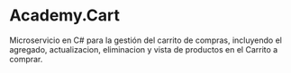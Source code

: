 # Academy.Cart
Microservicio en C# para la gestión del carrito de compras, incluyendo el agregado, actualizacion, eliminacion y vista de productos en el Carrito a comprar.
